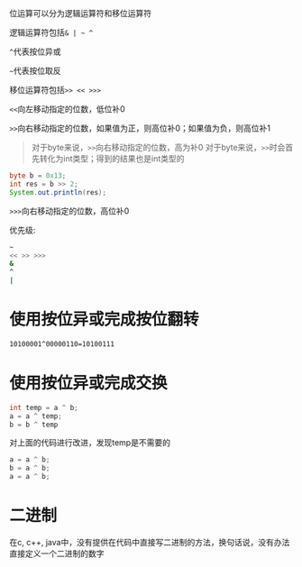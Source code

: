 位运算可以分为逻辑运算符和移位运算符

逻辑运算符包括`& | ~ ^`

`^`代表按位异或

`~`代表按位取反

移位运算符包括`>> << >>>`

`<<`向左移动指定的位数，低位补0

`>>`向右移动指定的位数，如果值为正，则高位补0；如果值为负，则高位补1


> 对于byte来说，`>>`向右移动指定的位数，高为补0
> 对于byte来说，`>>`时会首先转化为int类型；得到的结果也是int类型的

```java
byte b = 0x13;
int res = b >> 2;
System.out.println(res);
```

`>>>`向右移动指定的位数，高位补0

优先级:

```bash
~
<< >> >>>
&
^
|
```

# 使用按位异或完成按位翻转

```bash
10100001^00000110=10100111
```

# 使用按位异或完成交换

```java
int temp = a ^ b;
a = a ^ temp;
b = b ^ temp
```

对上面的代码进行改进，发现temp是不需要的

```java
a = a ^ b;
b = a ^ b;
a = a ^ b;
```

# 二进制

在c, c++, java中，没有提供在代码中直接写二进制的方法，换句话说，没有办法直接定义一个二进制的数字

